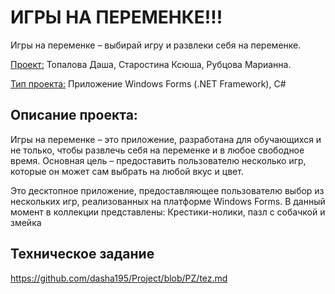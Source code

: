 # ИГРЫ НА ПЕРЕМЕНКЕ!!!
Игры на переменке – выбирай игру и развлеки себя на переменке.

<ins>Проект:</ins> Топалова Даша, Старостина Ксюша, Рубцова Марианна.

<ins>Тип проекта:</ins> Приложение Windows Forms (.NET Framework), C#

## Описание проекта:
Игры на переменке – это приложение, разработана для обучающихся и не только, чтобы развлечь себя на переменке и в любое свободное время. Основная цель – предоставить пользователю несколько игр, которые он может сам выбрать на любой вкус и цвет. 

Это десктопное приложение, предоставляющее пользователю выбор из нескольких игр, реализованных на платформе Windows Forms. В данный момент в коллекции представлены: Крестики-нолики, пазл с собачкой и змейка

## Техническое задание
https://github.com/dasha195/Project/blob/PZ/tez.md
